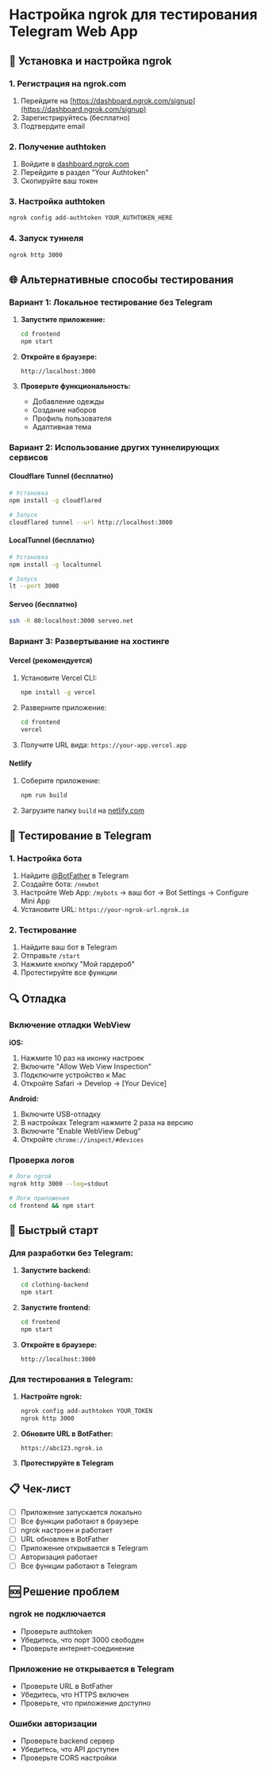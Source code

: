 # Настройка ngrok для тестирования Telegram Web App

## 🔧 Установка и настройка ngrok

### 1. Регистрация на ngrok.com

1. Перейдите на [https://dashboard.ngrok.com/signup](https://dashboard.ngrok.com/signup)
2. Зарегистрируйтесь (бесплатно)
3. Подтвердите email

### 2. Получение authtoken

1. Войдите в [dashboard.ngrok.com](https://dashboard.ngrok.com)
2. Перейдите в раздел "Your Authtoken"
3. Скопируйте ваш токен

### 3. Настройка authtoken

```bash
ngrok config add-authtoken YOUR_AUTHTOKEN_HERE
```

### 4. Запуск туннеля

```bash
ngrok http 3000
```

## 🌐 Альтернативные способы тестирования

### Вариант 1: Локальное тестирование без Telegram

1. **Запустите приложение:**
   ```bash
   cd frontend
   npm start
   ```

2. **Откройте в браузере:**
   ```
   http://localhost:3000
   ```

3. **Проверьте функциональность:**
   - Добавление одежды
   - Создание наборов
   - Профиль пользователя
   - Адаптивная тема

### Вариант 2: Использование других туннелирующих сервисов

#### Cloudflare Tunnel (бесплатно)
```bash
# Установка
npm install -g cloudflared

# Запуск
cloudflared tunnel --url http://localhost:3000
```

#### LocalTunnel (бесплатно)
```bash
# Установка
npm install -g localtunnel

# Запуск
lt --port 3000
```

#### Serveo (бесплатно)
```bash
ssh -R 80:localhost:3000 serveo.net
```

### Вариант 3: Развертывание на хостинге

#### Vercel (рекомендуется)
1. Установите Vercel CLI:
   ```bash
   npm install -g vercel
   ```

2. Разверните приложение:
   ```bash
   cd frontend
   vercel
   ```

3. Получите URL вида: `https://your-app.vercel.app`

#### Netlify
1. Соберите приложение:
   ```bash
   npm run build
   ```

2. Загрузите папку `build` на [netlify.com](https://netlify.com)

## 📱 Тестирование в Telegram

### 1. Настройка бота

1. Найдите [@BotFather](https://t.me/botfather) в Telegram
2. Создайте бота: `/newbot`
3. Настройте Web App: `/mybots` → ваш бот → Bot Settings → Configure Mini App
4. Установите URL: `https://your-ngrok-url.ngrok.io`

### 2. Тестирование

1. Найдите ваш бот в Telegram
2. Отправьте `/start`
3. Нажмите кнопку "Мой гардероб"
4. Протестируйте все функции

## 🔍 Отладка

### Включение отладки WebView

**iOS:**
1. Нажмите 10 раз на иконку настроек
2. Включите "Allow Web View Inspection"
3. Подключите устройство к Mac
4. Откройте Safari → Develop → [Your Device]

**Android:**
1. Включите USB-отладку
2. В настройках Telegram нажмите 2 раза на версию
3. Включите "Enable WebView Debug"
4. Откройте `chrome://inspect/#devices`

### Проверка логов

```bash
# Логи ngrok
ngrok http 3000 --log=stdout

# Логи приложения
cd frontend && npm start
```

## 🚀 Быстрый старт

### Для разработки без Telegram:

1. **Запустите backend:**
   ```bash
   cd clothing-backend
   npm start
   ```

2. **Запустите frontend:**
   ```bash
   cd frontend
   npm start
   ```

3. **Откройте в браузере:**
   ```
   http://localhost:3000
   ```

### Для тестирования в Telegram:

1. **Настройте ngrok:**
   ```bash
   ngrok config add-authtoken YOUR_TOKEN
   ngrok http 3000
   ```

2. **Обновите URL в BotFather:**
   ```
   https://abc123.ngrok.io
   ```

3. **Протестируйте в Telegram**

## 📋 Чек-лист

- [ ] Приложение запускается локально
- [ ] Все функции работают в браузере
- [ ] ngrok настроен и работает
- [ ] URL обновлен в BotFather
- [ ] Приложение открывается в Telegram
- [ ] Авторизация работает
- [ ] Все функции работают в Telegram

## 🆘 Решение проблем

### ngrok не подключается
- Проверьте authtoken
- Убедитесь, что порт 3000 свободен
- Проверьте интернет-соединение

### Приложение не открывается в Telegram
- Проверьте URL в BotFather
- Убедитесь, что HTTPS включен
- Проверьте, что приложение доступно

### Ошибки авторизации
- Проверьте backend сервер
- Убедитесь, что API доступен
- Проверьте CORS настройки 